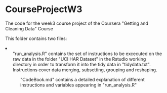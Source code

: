# CourseProjectW3
The code for the week3 course project of the Coursera "Getting and Cleaning Data" Course

This folder contains two files:
<li>
<ul>"run_analysis.R" contains the set of instructions to be excecuted on the raw data in the folder "UCI HAR Dataset" in the Rstudio working directory in order to transform it into the tidy data in "tidydata.txt". Instructions cover data merging, subsetting, grouping and reshaping. 
<ul>"CodeBook.md" contains a detailed explanation of different instructions and variables appearing in "run_analysis.R" 
</li>

